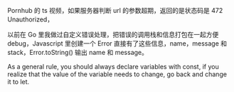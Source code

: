 Pornhub 的 ts 视频，如果服务器判断 url 的参数超期，返回的是状态码是 472 Unauthorized，

以前在 Go 里我做过自定义错误处理，把错误的调用栈和信息打包在一起方便 debug，Javascript 里创建一个 Error 直接有了这些信息，name，message 和 stack，Error.toString() 输出 name 和 message。

As a general rule, you should always declare variables with const, if you realize that the value of the variable needs to change, go back and change it to let.